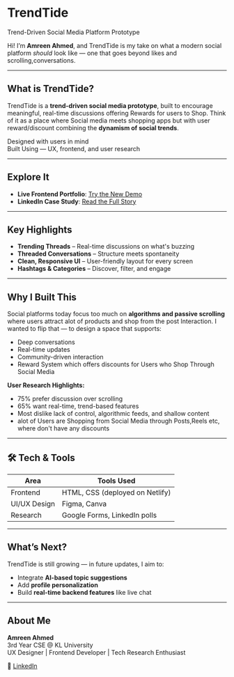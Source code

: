 # TrendTide
 Trend-Driven Social Media Platform Prototype

Hi! I’m **Amreen Ahmed**, and TrendTide is my take on what a modern social platform *should* look like — one that goes beyond likes and scrolling,conversations.

---

##  What is TrendTide?

TrendTide is a **trend-driven social media prototype**, built to encourage meaningful, real-time discussions offering Rewards for users to Shop. Think of it as a place where Social media meets shopping apps but with user reward/discount combining the **dynamism of social trends**.

 Designed with users in mind  
 Built Using — UX, frontend, and user research

---

##  Explore It
-  **Live Frontend Portfolio**: [Try the New Demo](https://trendtide-amreen.netlify.app)
-  **LinkedIn Case Study**: [Read the Full Story](https://www.linkedin.com/pulse/social-media-platformtrendtide-amreen-ahmed-8hn6c/?trackingId=pTpny5yfRm%2BU%2B1loEoUi%2Bg%3D%3D)

---

##  Key Highlights
-  **Trending Threads** – Real-time discussions on what's buzzing
- **Threaded Conversations** – Structure meets spontaneity
- **Clean, Responsive UI** – User-friendly layout for every screen
-  **Hashtags & Categories** – Discover, filter, and engage

---

## Why I Built This

Social platforms today focus too much on **algorithms and passive scrolling** where users attract alot of products and shop from the post Interaction. I wanted to flip that — to design a space that supports:
- Deep conversations
- Real-time updates
- Community-driven interaction
- Reward System which offers discounts for Users who Shop Through Social Media

**User Research Highlights:**
- 75% prefer discussion over scrolling
- 65% want real-time, trend-based features
- Most dislike lack of control, algorithmic feeds, and shallow content
- alot of Users are Shopping from Social Media through Posts,Reels etc, where don't have any discounts

---

## 🛠️ Tech & Tools

| Area        | Tools Used                                 
|-------------|--------------------------------
| Frontend    | HTML, CSS (deployed on Netlify)             
| UI/UX Design| Figma, Canva                                
| Research    | Google Forms,  LinkedIn polls|

---

##  What’s Next?
TrendTide is still growing — in future updates, I aim to:
- Integrate **AI-based topic suggestions**
- Add **profile personalization**
- Build **real-time backend features** like live chat

---

## About Me

**Amreen Ahmed**  
3rd Year CSE @ KL University  
UX Designer | Frontend Developer | Tech Research Enthusiast  

 
🔗 [LinkedIn](https://www.linkedin.com/in/amreen-ahmed-9306b2294/)
